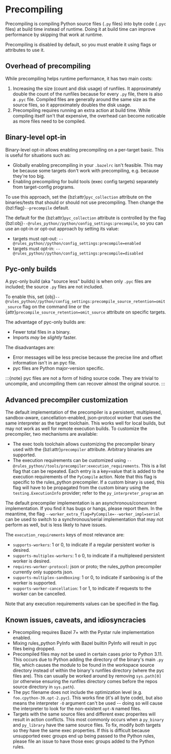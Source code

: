 # Precompiling

Precompiling is compiling Python source files (`.py` files) into byte code
(`.pyc` files) at build time instead of runtime. Doing it at build time can
improve performance by skipping that work at runtime.

Precompiling is disabled by default, so you must enable it using flags or
attributes to use it.

## Overhead of precompiling

While precompiling helps runtime performance, it has two main costs:
1. Increasing the size (count and disk usage) of runfiles. It approximately
   double the count of the runfiles because for every `.py` file, there is also
   a `.pyc` file. Compiled files are generally around the same size as the
   source files, so it approximately doubles the disk usage.
2. Precompiling requires running an extra action at build time. While
   compiling itself isn't that expensive, the overhead can become noticable
   as more files need to be compiled.

## Binary-level opt-in

Binary-level opt-in allows enabling precompiling on a per-target basic. This is
useful for situations such as:

* Globally enabling precompiling in your `.bazelrc` isn't feasible. This may
  be because some targets don't work with precompiling, e.g. because they're too
  big.
* Enabling precompiling for build tools (exec config targets) separately from
  target-config programs.

To use this approach, set the {bzl:attr}`pyc_collection` attribute on the
binaries/tests that should or should not use precompiling. Then change the
{bzl:flag}`--precompile` default.

The default for the {bzl:attr}`pyc_collection` attribute is controlled by the flag
{bzl:obj}`--@rules_python//python/config_settings:precompile`, so you
can use an opt-in or opt-out approach by setting its value:
* targets must opt-out: `--@rules_python//python/config_settings:precompile=enabled`
* targets must opt-in: `--@rules_python//python/config_settings:precompile=disabled`

## Pyc-only builds

A pyc-only build (aka "source less" builds) is when only `.pyc` files are
included; the source `.py` files are not included.

To enable this, set
{obj}`--@rules_python//python/config_settings:precompile_source_retention=omit_source`
flag on the command line or the {attr}`precompile_source_retention=omit_source`
attribute on specific targets.

The advantage of pyc-only builds are:
* Fewer total files in a binary.
* Imports _may_ be _slightly_ faster.

The disadvantages are:
* Error messages will be less precise because the precise line and offset
  information isn't in an pyc file.
* pyc files are Python major-version specific.

:::{note}
pyc files are not a form of hiding source code. They are trivial to uncompile,
and uncompiling them can recover almost the original source.
:::

## Advanced precompiler customization

The default implementation of the precompiler is a persistent, multiplexed,
sandbox-aware, cancellation-enabled, json-protocol worker that uses the same
interpreter as the target toolchain. This works well for local builds, but may
not work as well for remote execution builds. To customize the precompiler, two
mechanisms are available:

* The exec tools toolchain allows customizing the precompiler binary used with
  the {bzl:attr}`precompiler` attribute. Arbitrary binaries are supported.
* The execution requirements can be customized using
  `--@rules_python//tools/precompiler:execution_requirements`. This is a list
  flag that can be repeated. Each entry is a key=value that is added to the
  execution requirements of the `PyCompile` action. Note that this flag
  is specific to the rules_python precompiler. If a custom binary is used,
  this flag will have to be propagated from the custom binary using the
  `testing.ExecutionInfo` provider; refer to the `py_interpreter_program` an

The default precompiler implementation is an asynchronous/concurrent
implementation. If you find it has bugs or hangs, please report them. In the
meantime, the flag `--worker_extra_flag=PyCompile=--worker_impl=serial` can
be used to switch to a synchronous/serial implementation that may not perform
as well, but is less likely to have issues.

The `execution_requirements` keys of most relevance are:
* `supports-workers`: 1 or 0, to indicate if a regular persistent worker is
  desired.
* `supports-multiplex-workers`: 1 o 0, to indicate if a multiplexed persistent
  worker is desired.
* `requires-worker-protocol`: json or proto; the rules_python precompiler
  currently only supports json.
* `supports-multiplex-sandboxing`: 1 or 0, to indicate if sanboxing is of the
  worker is supported.
* `supports-worker-cancellation`: 1 or 1, to indicate if requests to the worker
  can be cancelled.

Note that any execution requirements values can be specified in the flag.

## Known issues, caveats, and idiosyncracies

* Precompiling requires Bazel 7+ with the Pystar rule implementation enabled.
* Mixing rules_python PyInfo with Bazel builtin PyInfo will result in pyc files
  being dropped.
* Precompiled files may not be used in certain cases prior to Python 3.11. This
  occurs due to Python adding the directory of the binary's main `.py` file, which
  causes the module to be found in the workspace source directory instead of
  within the binary's runfiles directory (where the pyc files are). This can
  usually be worked around by removing `sys.path[0]` (or otherwise ensuring the
  runfiles directory comes before the repos source directory in `sys.path`).
* The pyc filename does not include the optimization level (e.g.
  `foo.cpython-39.opt-2.pyc`). This works fine (it's all byte code), but also
  means the interpreter `-O` argument can't be used -- doing so will cause the
  interpreter to look for the non-existent `opt-N` named files.
* Targets with the same source files and different exec properites will result
  in action conflicts. This most commonly occurs when a `py_binary` and
  `py_library` have the same source files. To fix, modify both targets so
  they have the same exec properties. If this is difficult because unsupported
  exec groups end up being passed to the Python rules, please file an issue
  to have those exec groups added to the Python rules.
